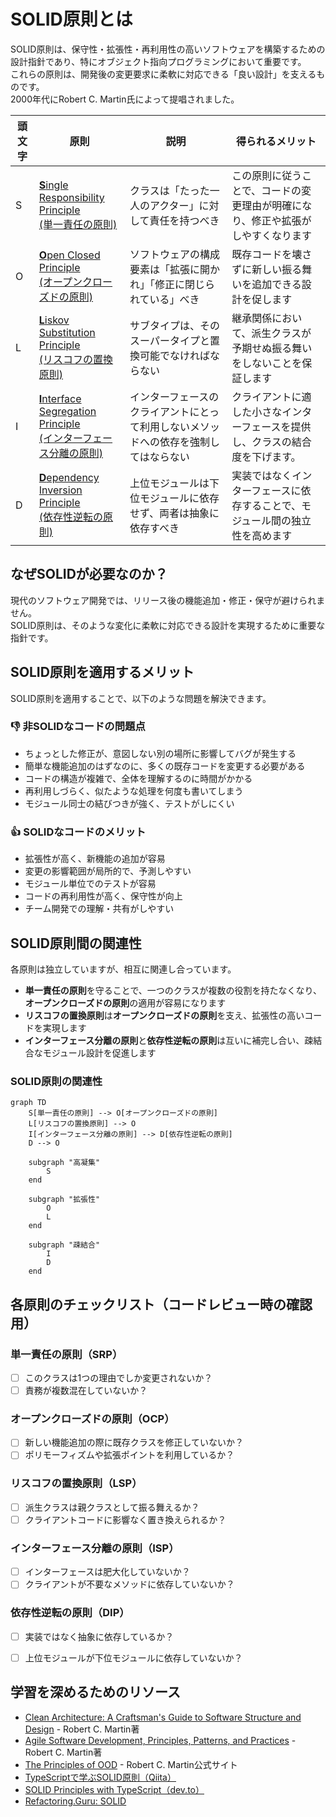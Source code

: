 # SOLID原則とは

SOLID原則は、保守性・拡張性・再利用性の高いソフトウェアを構築するための設計指針であり、特にオブジェクト指向プログラミングにおいて重要です。  
これらの原則は、開発後の変更要求に柔軟に対応できる「良い設計」を支えるものです。  
2000年代にRobert C. Martin氏によって提唱されました。

|頭文字|原則|説明|得られるメリット|
|---|---|---|---|
|S|[**S**ingle Responsibility Principle <br>(単一責任の原則)](single-responsibility-principle.md)|クラスは「たった一人のアクター」に対して責任を持つべき|この原則に従うことで、コードの変更理由が明確になり、修正や拡張がしやすくなります|
|O|[**O**pen Closed Principle<br> (オープンクローズドの原則)](open-closed-principle.md)|ソフトウェアの構成要素は「拡張に開かれ」「修正に閉じられている」べき|既存コードを壊さずに新しい振る舞いを追加できる設計を促します|
|L|[**L**iskov Substitution Principle<br> (リスコフの置換原則)](liskov-substitution-principle.md)|サブタイプは、そのスーパータイプと置換可能でなければならない|継承関係において、派生クラスが予期せぬ振る舞いをしないことを保証します|
|I|[**I**nterface Segregation Principle<br> (インターフェース分離の原則)](interface-segregation-principle.md)|インターフェースのクライアントにとって利用しないメソッドへの依存を強制してはならない|クライアントに適した小さなインターフェースを提供し、クラスの結合度を下げます。|
|D|[**D**ependency Inversion Principle<br> (依存性逆転の原則)](dependency-inversion-principle.md)|上位モジュールは下位モジュールに依存せず、両者は抽象に依存すべき|実装ではなくインターフェースに依存することで、モジュール間の独立性を高めます|

## なぜSOLIDが必要なのか？

現代のソフトウェア開発では、リリース後の機能追加・修正・保守が避けられません。  
SOLID原則は、そのような変化に柔軟に対応できる設計を実現するために重要な指針です。

## SOLID原則を適用するメリット

SOLID原則を適用することで、以下のような問題を解決できます。

### 👎 非SOLIDなコードの問題点
- ちょっとした修正が、意図しない別の場所に影響してバグが発生する
- 簡単な機能追加のはずなのに、多くの既存コードを変更する必要がある
- コードの構造が複雑で、全体を理解するのに時間がかかる
- 再利用しづらく、似たような処理を何度も書いてしまう
- モジュール同士の結びつきが強く、テストがしにくい

### 👍 SOLIDなコードのメリット
- 拡張性が高く、新機能の追加が容易
- 変更の影響範囲が局所的で、予測しやすい
- モジュール単位でのテストが容易
- コードの再利用性が高く、保守性が向上
- チーム開発での理解・共有がしやすい

## SOLID原則間の関連性

各原則は独立していますが、相互に関連し合っています。

- **単一責任の原則**を守ることで、一つのクラスが複数の役割を持たなくなり、**オープンクローズドの原則**の適用が容易になります
- **リスコフの置換原則**は**オープンクローズドの原則**を支え、拡張性の高いコードを実現します
- **インターフェース分離の原則**と**依存性逆転の原則**は互いに補完し合い、疎結合なモジュール設計を促進します

### SOLID原則の関連性

```mermaid
graph TD
    S[単一責任の原則] --> O[オープンクローズドの原則]
    L[リスコフの置換原則] --> O
    I[インターフェース分離の原則] --> D[依存性逆転の原則]
    D --> O
    
    subgraph "高凝集"
        S
    end
    
    subgraph "拡張性"
        O
        L
    end
    
    subgraph "疎結合"
        I
        D
    end
```

## 各原則のチェックリスト（コードレビュー時の確認用）

### 単一責任の原則（SRP）
- [ ] このクラスは1つの理由でしか変更されないか？
- [ ] 責務が複数混在していないか？

### オープンクローズドの原則（OCP）
- [ ] 新しい機能追加の際に既存クラスを修正していないか？
- [ ] ポリモーフィズムや拡張ポイントを利用しているか？

### リスコフの置換原則（LSP）
- [ ] 派生クラスは親クラスとして振る舞えるか？
- [ ] クライアントコードに影響なく置き換えられるか？

### インターフェース分離の原則（ISP）
- [ ] インターフェースは肥大化していないか？
- [ ] クライアントが不要なメソッドに依存していないか？

### 依存性逆転の原則（DIP）
- [ ] 実装ではなく抽象に依存しているか？
- [ ] 上位モジュールが下位モジュールに依存していないか？


## 学習を深めるためのリソース

- [Clean Architecture: A Craftsman's Guide to Software Structure and Design](https://www.amazon.co.jp/dp/0134494164) - Robert C. Martin著
- [Agile Software Development, Principles, Patterns, and Practices](https://www.amazon.co.jp/dp/0135974445) - Robert C. Martin著
- [The Principles of OOD](http://butunclebob.com/ArticleS.UncleBob.PrinciplesOfOod) - Robert C. Martin公式サイト
- [TypeScriptで学ぶSOLID原則（Qiita）](https://qiita.com/KouMatsu/items/ca4e26336cc04fbc93d8)
- [SOLID Principles with TypeScript（dev.to）](https://dev.to/harshaash/solid-principles-with-typescript-1kfc)
- [Refactoring.Guru: SOLID](https://refactoring.guru/design-patterns/solid)
